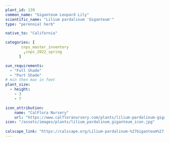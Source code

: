 ```yaml
---
plant_id: 139 
common_name: "Giganteum Leopard Lily"
scientific_name: "Lilium pardalinum 'Giganteum'"
type: "perennial herb"

native_to: "California"

categories: [
       cnps_master_inventory
        ,cnps_2022_spring
      ]

sun_requirements:
  - "Full Shade"
  - "Part Shade"
# min then max in feet
plant_size:
  - height: 
    - 3 
    - 7

icon_attribution: 
    name: "CalFlora Nursery"
    url: "https://www.calfloranursery.com/plants/lilium-pardalinum-giganteum"
icon: "/assets/images/plants/lilium_pardalinum_giganteum_icon.jpg"
 
calscape_link: "https://calscape.org/Lilium-pardalinum-%27Giganteum%27-(Giganteum-Leopard-Lily)"
---
```









